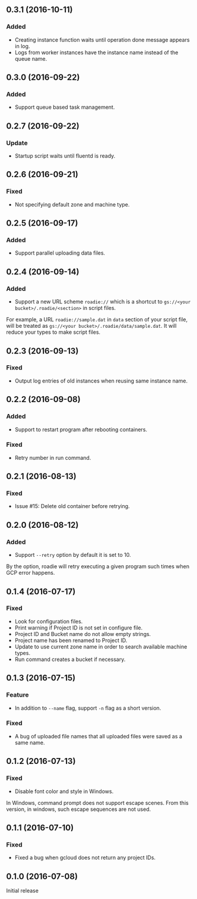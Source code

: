 ## 0.3.1 (2016-10-11)
### Added
- Creating instance function waits until operation done message appears in log.
- Logs from worker instances have the instance name instead of the queue name.


## 0.3.0 (2016-09-22)
### Added
- Support queue based task management.


## 0.2.7 (2016-09-22)
### Update
- Startup script waits until fluentd is ready.


## 0.2.6 (2016-09-21)
### Fixed
- Not specifying default zone and machine type.


## 0.2.5 (2016-09-17)
### Added
- Support parallel uploading data files.


## 0.2.4 (2016-09-14)
### Added
- Support a new URL scheme `roadie://` which is a shortcut to
  `gs://<your bucket>/.roadie/<section>` in script files.

For example, a URL `roadie://sample.dat` in `data` section of your script file,
will be treated as `gs://<your bucket>/.roadie/data/sample.dat`.
It will reduce your types to make script files.


## 0.2.3 (2016-09-13)
### Fixed
- Output log entries of old instances when reusing same instance name.


## 0.2.2 (2016-09-08)
### Added
- Support to restart program after rebooting containers.

### Fixed
- Retry number in run command.


## 0.2.1 (2016-08-13)
### Fixed
- Issue #15: Delete old container before retrying.


## 0.2.0 (2016-08-12)
### Added
- Support `--retry` option by default it is set to 10.

By the option, roadie will retry executing a given program such times
when GCP error happens.


## 0.1.4 (2016-07-17)
### Fixed
- Look for configuration files.
- Print warning if Project ID is not set in configure file.
- Project ID and Bucket name do not allow empty strings.
- Project name has been renamed to Project ID.
- Update to use current zone name in order to search available machine types.
- Run command creates a bucket if necessary.


## 0.1.3 (2016-07-15)
### Feature

- In addition to `--name` flag, support `-n` flag as a short version.

### Fixed

- A bug of uploaded file names that all uploaded files were saved as a same name.


## 0.1.2 (2016-07-13)
### Fixed

- Disable font color and style in Windows.

In Windows, command prompt does not support escape scenes.
From this version, in windows, such escape sequences are not used.


## 0.1.1 (2016-07-10)
### Fixed

- Fixed a bug when gcloud does not return any project IDs.


## 0.1.0 (2016-07-08)
Initial release
